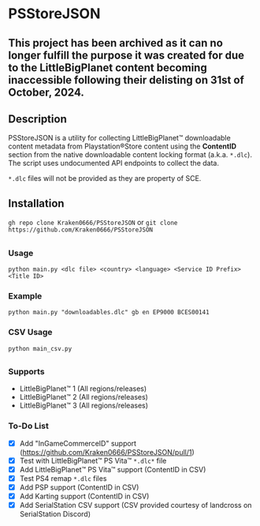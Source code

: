 # PSStoreJSON

## This project has been archived as it can no longer fulfill the purpose it was created for due to the LittleBigPlanet content becoming inaccessible following their delisting on 31st of October, 2024.

## Description
PSStoreJSON is a utility for collecting LittleBigPlanet™ downloadable content metadata from Playstation®Store content using the **ContentID** section from the native downloadable content locking format (a.k.a. `*.dlc`). The script uses undocumented API endpoints to collect the data.

`*.dlc` files will not be provided as they are property of SCE.

## Installation

`gh repo clone Kraken0666/PSStoreJSON`
or
`git clone https://github.com/Kraken0666/PSStoreJSON`

##

### Usage
`python main.py <dlc file> <country> <language> <Service ID Prefix> <Title ID>`

### Example
`python main.py "downloadables.dlc" gb en EP9000 BCES00141`

### CSV Usage
`python main_csv.py`

##

### Supports
- LittleBigPlanet™ 1 (All regions/releases)
- LittleBigPlanet™ 2 (All regions/releases)
- LittleBigPlanet™ 3 (All regions/releases)

### To-Do List
- [x] Add "InGameCommerceID" support (https://github.com/Kraken0666/PSStoreJSON/pull/1)
- [x] Test with LittleBigPlanet™ PS Vita™ `*.dlc*` file
- [x] Add LittleBigPlanet™ PS Vita™ support (ContentID in CSV)
- [x] Test PS4 remap `*.dlc` files
- [x] Add PSP support (ContentID in CSV)
- [x] Add Karting support (ContentID in CSV)
- [x] Add SerialStation CSV support (CSV provided courtesy of landcross on SerialStation Discord)
